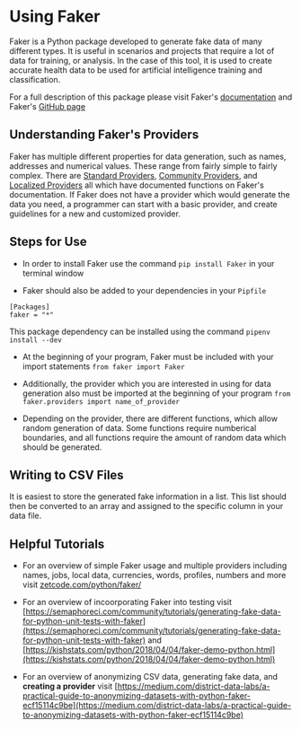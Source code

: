 # Using Faker

Faker is a Python package developed to generate fake data of many different types. It is useful in scenarios and projects that require a lot of data for training, or analysis. In the case of this tool, it is used to create accurate health data to be used for artificial intelligence training and classification.

For a full description of this package please visit Faker's [documentation](https://faker.readthedocs.io/en/master/) and Faker's [GitHub page](https://github.com/joke2k/faker)

## Understanding Faker's Providers

Faker has multiple different properties for data generation, such as names, addresses and numerical values. These range from fairly simple to fairly complex. There are [Standard Providers](https://faker.readthedocs.io/en/master/providers.html), [Community Providers](https://faker.readthedocs.io/en/master/communityproviders.html), and [Localized Providers](https://faker.readthedocs.io/en/master/locales.html) all which have documented functions on Faker's documentation. If Faker does not have a provider which would generate the data you need, a programmer can start with a basic provider, and create guidelines for a new and customized provider.

## Steps for Use

- In order to install Faker use the command `pip install Faker` in your terminal window

- Faker should also be added to your dependencies in your `Pipfile`

```
[Packages]
faker = "*"
```

This package dependency can be installed using the command `pipenv install --dev`

- At the beginning of your program, Faker must be included with your import statements
`from faker import Faker`

- Additionally, the provider which you are interested in using for data generation also must be imported at the beginning of your program
`from faker.providers import name_of_provider`

<!-- ![Using Faker](faker1smaller.mp4) -->

- Depending on the provider, there are different functions, which allow random generation of data. Some functions require numberical boundaries, and all functions require the amount of random data which should be generated.

## Writing to CSV Files

It is easiest to store the generated fake information in a list. This list should then be converted to an array and assigned to the specific column in your data file.

<!-- ![Writing to .cvs files](faker2.mp4) -->

## Helpful Tutorials

- For an overview of simple Faker usage and multiple providers including names, jobs, local data, currencies, words, profiles, numbers and more visit [zetcode.com/python/faker/](zetcode.come/python/faker/)

- For an overview of incoorporating Faker into testing visit [https://semaphoreci.com/community/tutorials/generating-fake-data-for-python-unit-tests-with-faker](https://semaphoreci.com/community/tutorials/generating-fake-data-for-python-unit-tests-with-faker) and [https://kishstats.com/python/2018/04/04/faker-demo-python.html](https://kishstats.com/python/2018/04/04/faker-demo-python.html)

- For an overview of anonymizing CSV data, generating fake data, and **creating a provider** visit [https://medium.com/district-data-labs/a-practical-guide-to-anonymizing-datasets-with-python-faker-ecf15114c9be](https://medium.com/district-data-labs/a-practical-guide-to-anonymizing-datasets-with-python-faker-ecf15114c9be)
